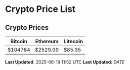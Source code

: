 # Crypto Price List

## Crypto Prices
| Bitcoin | Ethereum | Litecoin |
| ------- | -------- | -------- |
| $104784 | $2529.09 | $85.35 |
**Last Updated:** 2025-06-19 11:52 UTC
**Last Updated:** $DATE$

